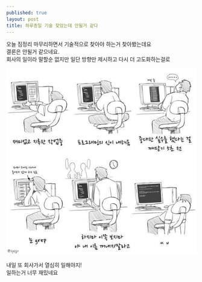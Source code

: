 ```yaml
---
published: true
layout: post
title: 하루종일 기술 찾았는데 안될거 같다
---
```


오늘 짐정리 마무리하면서 기술적으로 찾아야 하는거 찾아봤는데요  
결론은 안될거 같으네요.  
회사의 일이라 말할순 없지만 일단 방향만 제시하고 다시 더 고도화하는걸로

![Developer](/assets/images/2023-08-27-developer-01.jpg)

내일 또 회사가서 열심히 일해야지!  
일하는거 너무 재밌네요
